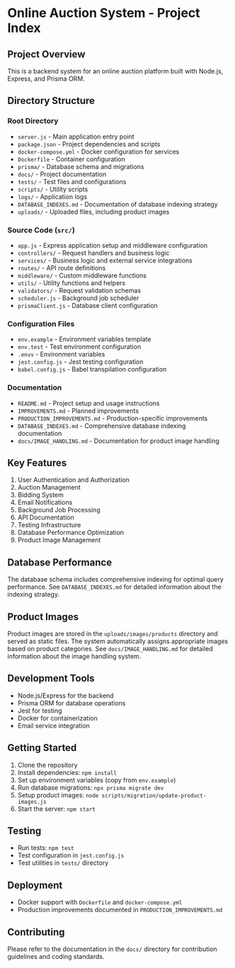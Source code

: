 # Online Auction System - Project Index

## Project Overview
This is a backend system for an online auction platform built with Node.js, Express, and Prisma ORM.

## Directory Structure

### Root Directory
- `server.js` - Main application entry point
- `package.json` - Project dependencies and scripts
- `docker-compose.yml` - Docker configuration for services
- `Dockerfile` - Container configuration
- `prisma/` - Database schema and migrations
- `docs/` - Project documentation
- `tests/` - Test files and configurations
- `scripts/` - Utility scripts
- `logs/` - Application logs
- `DATABASE_INDEXES.md` - Documentation of database indexing strategy
- `uploads/` - Uploaded files, including product images

### Source Code (`src/`)
- `app.js` - Express application setup and middleware configuration
- `controllers/` - Request handlers and business logic
- `services/` - Business logic and external service integrations
- `routes/` - API route definitions
- `middleware/` - Custom middleware functions
- `utils/` - Utility functions and helpers
- `validators/` - Request validation schemas
- `scheduler.js` - Background job scheduler
- `prismaClient.js` - Database client configuration

### Configuration Files
- `env.example` - Environment variables template
- `env.test` - Test environment configuration
- `.envv` - Environment variables
- `jest.config.js` - Jest testing configuration
- `babel.config.js` - Babel transpilation configuration

### Documentation
- `README.md` - Project setup and usage instructions
- `IMPROVEMENTS.md` - Planned improvements
- `PRODUCTION_IMPROVEMENTS.md` - Production-specific improvements
- `DATABASE_INDEXES.md` - Comprehensive database indexing documentation
- `docs/IMAGE_HANDLING.md` - Documentation for product image handling

## Key Features
1. User Authentication and Authorization
2. Auction Management
3. Bidding System
4. Email Notifications
5. Background Job Processing
6. API Documentation
7. Testing Infrastructure
8. Database Performance Optimization
9. Product Image Management

## Database Performance
The database schema includes comprehensive indexing for optimal query performance. See `DATABASE_INDEXES.md` for detailed information about the indexing strategy.

## Product Images
Product images are stored in the `uploads/images/products` directory and served as static files. The system automatically assigns appropriate images based on product categories. See `docs/IMAGE_HANDLING.md` for detailed information about the image handling system.

## Development Tools
- Node.js/Express for the backend
- Prisma ORM for database operations
- Jest for testing
- Docker for containerization
- Email service integration

## Getting Started
1. Clone the repository
2. Install dependencies: `npm install`
3. Set up environment variables (copy from `env.example`)
4. Run database migrations: `npx prisma migrate dev`
5. Setup product images: `node scripts/migration/update-product-images.js`
6. Start the server: `npm start`

## Testing
- Run tests: `npm test`
- Test configuration in `jest.config.js`
- Test utilities in `tests/` directory

## Deployment
- Docker support with `Dockerfile` and `docker-compose.yml`
- Production improvements documented in `PRODUCTION_IMPROVEMENTS.md`

## Contributing
Please refer to the documentation in the `docs/` directory for contribution guidelines and coding standards. 